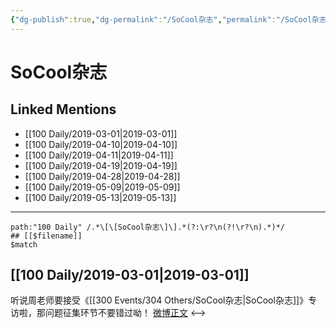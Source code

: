 ```yaml
---
{"dg-publish":true,"dg-permalink":"/SoCool杂志","permalink":"/SoCool杂志/","created":"2022-12-22T15:24:10.000+08:00","updated":"2023-01-04T13:57:03.997+08:00"}
---
```


# SoCool杂志

## Linked Mentions
- [[100 Daily/2019-03-01\|2019-03-01]]
- [[100 Daily/2019-04-10\|2019-04-10]]
- [[100 Daily/2019-04-11\|2019-04-11]]
- [[100 Daily/2019-04-19\|2019-04-19]]
- [[100 Daily/2019-04-28\|2019-04-28]]
- [[100 Daily/2019-05-09\|2019-05-09]]
- [[100 Daily/2019-05-13\|2019-05-13]]


---

```expander
path:"100 Daily" /.*\[\[SoCool杂志\]\].*(?:\r?\n(?!\r?\n).*)*/
## [[$filename]]
$match
```
## [[100 Daily/2019-03-01\|2019-03-01]]
听说周老师要接受《[[300 Events/304 Others/SoCool杂志\|SoCool杂志]]》专访啦，那问题征集环节不要错过呦！
[微博正文](https://m.weibo.cn/6466290670/4345061343085791)
<-->
